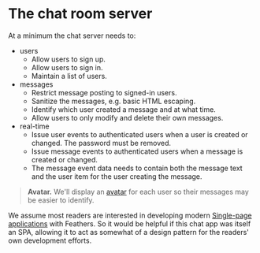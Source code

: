 # The chat room server

At a minimum the chat server needs to:

- users
    - Allow users to sign up.
    - Allow users to sign in.
    - Maintain a list of users.
- messages
    - Restrict message posting to signed-in users.
    - Sanitize the messages, e.g. basic HTML escaping.
    - Identify which user created a message and at what time.
    - Allow users to only modify and delete their own messages.
- real-time
    - Issue user events to authenticated users when a user is created or changed.
    The password must be removed.
    - Issue message events to authenticated users when a message is created or changed.
    - The message event data needs to contain both the message text
    and the user item for the user creating the message.

> **Avatar.** We'll display an
[avatar](https://en.wikipedia.org/wiki/Avatar_(computing))
for each user so their messages may be easier to identify.

We assume most readers are interested in developing modern
[Single-page applications](https://en.wikipedia.org/wiki/Single-page_application)
with Feathers.
So it would be helpful if this chat app was itself an SPA,
allowing it to act as somewhat of a design pattern for the readers' own development efforts.
